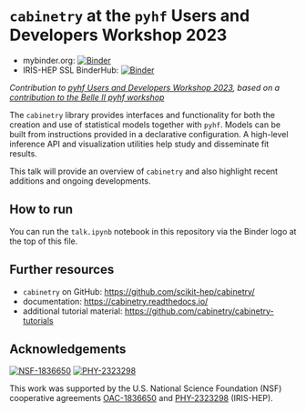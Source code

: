 # `cabinetry` at the `pyhf` Users and Developers Workshop 2023

* mybinder.org: [![Binder](https://mybinder.org/badge_logo.svg)](https://mybinder.org/v2/gh/alexander-held/pyhf-workshop-2023-cabinetry/HEAD?labpath=talk.ipynb)
* IRIS-HEP SSL BinderHub: [![Binder](https://binderhub.ssl-hep.org/badge_logo.svg)](https://binderhub.ssl-hep.org/v2/gh/alexander-held/pyhf-workshop-2023-cabinetry/HEADgpu_false?labpath=talk.ipynb)

*Contribution to [pyhf Users and Developers Workshop 2023](https://indico.cern.ch/event/1294577/), based on a [contribution to the Belle II pyhf workshop](https://indico.belle2.org/event/8470/)*

The `cabinetry` library provides interfaces and functionality for both the creation and use of statistical models together with `pyhf`. Models can be built from instructions provided in a declarative configuration. A high-level inference API and visualization utilities help study and disseminate fit results.

This talk will provide an overview of `cabinetry` and also highlight recent additions and ongoing developments.

## How to run

You can run the `talk.ipynb` notebook in this repository via the Binder logo at the top of this file.

## Further resources
- `cabinetry` on GitHub: https://github.com/scikit-hep/cabinetry/
- documentation: https://cabinetry.readthedocs.io/
- additional tutorial material: https://github.com/cabinetry/cabinetry-tutorials

## Acknowledgements

[![NSF-1836650](https://img.shields.io/badge/NSF-1836650-blue.svg)](https://nsf.gov/awardsearch/showAward?AWD_ID=1836650)
[![PHY-2323298](https://img.shields.io/badge/PHY-2323298-blue.svg)](https://nsf.gov/awardsearch/showAward?AWD_ID=2323298)

This work was supported by the U.S. National Science Foundation (NSF) cooperative agreements [OAC-1836650](https://nsf.gov/awardsearch/showAward?AWD_ID=1836650) and [PHY-2323298](https://nsf.gov/awardsearch/showAward?AWD_ID=2323298) (IRIS-HEP).
